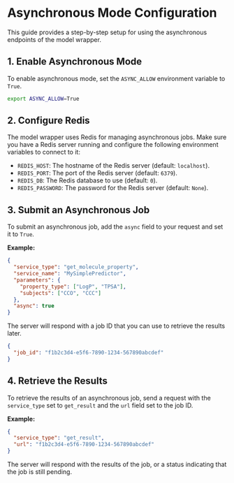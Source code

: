 # Asynchronous Mode Configuration

This guide provides a step-by-step setup for using the asynchronous endpoints of the model wrapper.

## 1. Enable Asynchronous Mode

To enable asynchronous mode, set the `ASYNC_ALLOW` environment variable to `True`.

```bash
export ASYNC_ALLOW=True
```

## 2. Configure Redis

The model wrapper uses Redis for managing asynchronous jobs. Make sure you have a Redis server running and configure the following environment variables to connect to it:

*   `REDIS_HOST`: The hostname of the Redis server (default: `localhost`).
*   `REDIS_PORT`: The port of the Redis server (default: `6379`).
*   `REDIS_DB`: The Redis database to use (default: `0`).
*   `REDIS_PASSWORD`: The password for the Redis server (default: `None`).

## 3. Submit an Asynchronous Job

To submit an asynchronous job, add the `async` field to your request and set it to `True`.

**Example:**

```json
{
  "service_type": "get_molecule_property",
  "service_name": "MySimplePredictor",
  "parameters": {
    "property_type": ["LogP", "TPSA"],
    "subjects": ["CCO", "CCC"]
  },
  "async": true
}
```

The server will respond with a job ID that you can use to retrieve the results later.

```json
{
  "job_id": "f1b2c3d4-e5f6-7890-1234-567890abcdef"
}
```

## 4. Retrieve the Results

To retrieve the results of an asynchronous job, send a request with the `service_type` set to `get_result` and the `url` field set to the job ID.

**Example:**

```json
{
  "service_type": "get_result",
  "url": "f1b2c3d4-e5f6-7890-1234-567890abcdef"
}
```

The server will respond with the results of the job, or a status indicating that the job is still pending.

